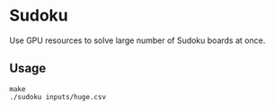 # Sudoku

Use GPU resources to solve large number of Sudoku boards at once.

## Usage

```
make
./sudoku inputs/huge.csv
```


